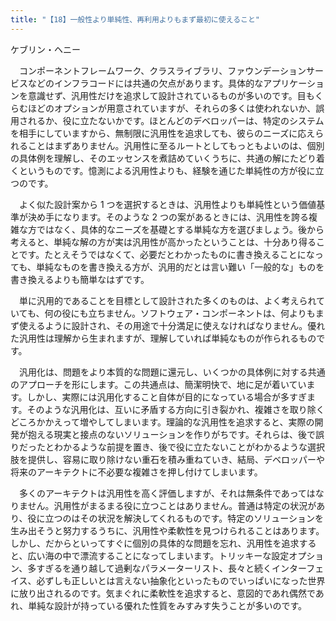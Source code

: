 ```yaml
---
title: "【18】一般性より単純性、再利用よりもまず最初に使えること"
---
```



ケブリン・ヘニー


　コンポーネントフレームワーク、クラスライブラリ、ファウンデーションサービスなどのインフラコードには共通の欠点があります。具体的なアプリケーションを意識せず、汎用性だけを追求して設計されているものが多いのです。目もくらむほどのオプションが用意されていますが、それらの多くは使われないか、誤用されるか、役に立たないかです。ほとんどのデベロッパーは、特定のシステムを相手にしていますから、無制限に汎用性を追求しても、彼らのニーズに応えられることはまずありません。汎用性に至るルートとしてもっともよいのは、個別の具体例を理解し、そのエッセンスを煮詰めていくうちに、共通の解にたどり着くというものです。憶測による汎用性よりも、経験を通じた単純性の方が役に立つのです。

　よく似た設計案から 1 つを選択するときは、汎用性よりも単純性という価値基準が決め手になります。そのような 2 つの案があるときには、汎用性を誇る複雑な方ではなく、具体的なニーズを基礎とする単純な方を選びましょう。後から考えると、単純な解の方が実は汎用性が高かったということは、十分あり得ることです。たとえそうではなくて、必要だとわかったものに書き換えることになっても、単純なものを書き換える方が、汎用的だとは言い難い「一般的な」ものを書き換えるよりも簡単なはずです。

　単に汎用的であることを目標として設計された多くのものは、よく考えられていても、何の役にも立ちません。ソフトウェア・コンポーネントは、何よりもまず使えるように設計され、その用途で十分満足に使えなければなりません。優れた汎用性は理解から生まれますが、理解していれば単純なものが作られるものです。

　汎用化は、問題をより本質的な問題に還元し、いくつかの具体例に対する共通のアプローチを形にします。この共通点は、簡潔明快で、地に足が着いています。しかし、実際には汎用化すること自体が目的になっている場合が多すぎます。そのような汎用化は、互いに矛盾する方向に引き裂かれ、複雑さを取り除くどころかかえって増やしてしまいます。理論的な汎用性を追求すると、実際の開発が抱える現実と接点のないソリューションを作りがちです。それらは、後で誤りだったとわかるような前提を置き、後で役に立たないことがわかるような選択肢を提供し、容易に取り除けない重石を積み重ねていき、結局、デベロッパーや将来のアーキテクトに不必要な複雑さを押し付けてしまいます。

　多くのアーキテクトは汎用性を高く評価しますが、それは無条件であってはなりません。汎用性がまるまる役に立つことはありません。普通は特定の状況があり、役に立つのはその状況を解決してくれるものです。特定のソリューションを生み出そうと努力するうちに、汎用性や柔軟性を見つけられることはあります。しかし、だからといってすぐに個別の具体的な問題を忘れ、汎用性を追求すると、広い海の中で漂流することになってしまいます。トリッキーな設定オプション、多すぎるを通り越して過剰なパラメーターリスト、長々と続くインターフェイス、必ずしも正しいとは言えない抽象化といったものでいっぱいになった世界に放り出されるのです。気まぐれに柔軟性を追求すると、意図的であれ偶然であれ、単純な設計が持っている優れた性質をみすみす失うことが多いのです。
